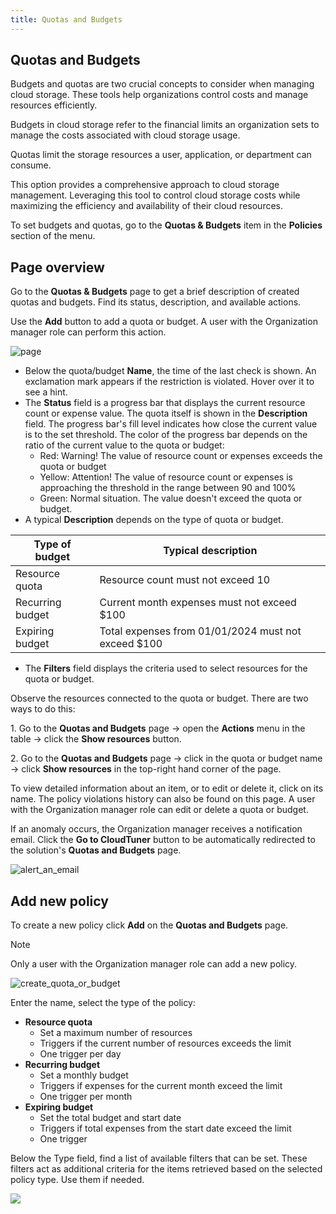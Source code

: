 ```yaml
---
title: Quotas and Budgets
---
```


## Quotas and Budgets

Budgets and quotas are two crucial concepts to consider when managing cloud storage. These tools help organizations control costs and manage resources efficiently.

Budgets in cloud storage refer to the financial limits an organization sets to manage the costs associated with cloud storage usage.

Quotas limit the storage resources a user, application, or department can consume.

This option provides a comprehensive approach to cloud storage management. Leveraging this tool to control cloud storage costs while maximizing the efficiency and availability of their cloud resources.

To set budgets and quotas, go to the **Quotas & Budgets** item in the **Policies** section of the menu.

## Page overview

Go to the **Quotas & Budgets** page to get a brief description of created quotas and budgets. Find its status, description, and available actions.

Use the **Add** button to add a quota or budget. A user with the Organization manager role can perform this action.

![page](https://hystax.com/documentation/optscale/_static/screens/quotas_and_budgets/page.png)

- Below the quota/budget **Name**, the time of the last check is shown. An exclamation mark appears if the restriction is violated. Hover over it to see a hint.
- The **Status** field is a progress bar that displays the current resource count or expense value. The quota itself is shown in the **Description** field. The progress bar's fill level indicates how close the current value is to the set threshold. The color of the progress bar depends on the ratio of the current value to the quota or budget:
	- Red: Warning! The value of resource count or expenses exceeds the quota or budget
	- Yellow: Attention! The value of resource count or expenses is approaching the threshold in the range between 90 and 100%
	- Green: Normal situation. The value doesn't exceed the quota or budget.
- A typical **Description** depends on the type of quota or budget.

| Type of budget | Typical description |
| --- | --- |
| Resource quota | Resource count must not exceed 10 |
| Recurring budget | Current month expenses must not exceed $100 |
| Expiring budget | Total expenses from 01/01/2024 must not exceed $100 |

- The **Filters** field displays the criteria used to select resources for the quota or budget.

Observe the resources connected to the quota or budget. There are two ways to do this:

1\. Go to the **Quotas and Budgets** page → open the **Actions** menu in the table → click the **Show resources** button.

2\. Go to the **Quotas and Budgets** page → click in the quota or budget name → click **Show resources** in the top-right hand corner of the page.

To view detailed information about an item, or to edit or delete it, click on its name. The policy violations history can also be found on this page. A user with the Organization manager role can edit or delete a quota or budget.

If an anomaly occurs, the Organization manager receives a notification email. Click the **Go to CloudTuner** button to be automatically redirected to the solution's **Quotas and Budgets** page.

![alert_an_email](https://hystax.com/documentation/optscale/_static/screens/quotas_and_budgets/alert_an_email.png)

## Add new policy

To create a new policy click **Add** on the **Quotas and Budgets** page.

Note

Only a user with the Organization manager role can add a new policy.

![create_quota_or_budget](https://hystax.com/documentation/optscale/_static/screens/quotas_and_budgets/create_quota_or_budget.png)

Enter the name, select the type of the policy:

- **Resource quota**
	- Set a maximum number of resources
	- Triggers if the current number of resources exceeds the limit
	- One trigger per day
- **Recurring budget**
	- Set a monthly budget
	- Triggers if expenses for the current month exceed the limit
	- One trigger per month
- **Expiring budget**
	- Set the total budget and start date
	- Triggers if total expenses from the start date exceed the limit
	- One trigger

Below the Type field, find a list of available filters that can be set. These filters act as additional criteria for the items retrieved based on the selected policy type. Use them if needed.

![](https://hystax.com/documentation/optscale/images/snipp4.svg)